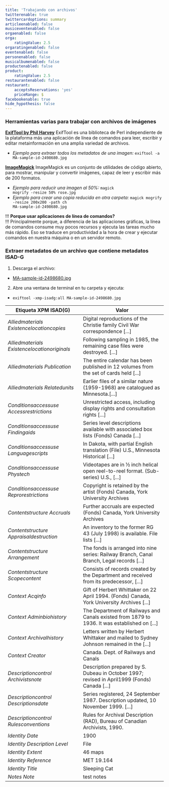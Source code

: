 ```yaml
---
title: 'Trabajando con archivos'
twitterenable: true
twittercardoptions: summary
articleenabled: false
musiceventenabled: false
orgaenabled: false
orga:
    ratingValue: 2.5
orgaratingenabled: false
eventenabled: false
personenabled: false
musicalbumenabled: false
productenabled: false
product:
    ratingValue: 2.5
restaurantenabled: false
restaurant:
    acceptsReservations: 'yes'
    priceRange: $
facebookenable: true
hide_hypothesis: false
---
```


### Herramientas varias para trabajar con archivos de imágenes

**[ExifTool by Phil Harvey](https://exiftool.org/)**
ExifTool es una biblioteca de Perl independiente de la plataforma más una aplicación de línea de comandos para leer, escribir y editar metainformación en una amplia variedad de archivos.

* _Ejemplo para extraer todos los metadatos de una imagen:_ <code>exiftool -a MA-sample-id-2498680.jpg</code>

**[ImageMagick](https://imagemagick.org/)**
ImageMagick es un conjunto de utilidades de código abierto, para mostrar, manipular y convertir imágenes, capaz de leer y escribir más de 200 formatos.

* _Ejemplo para reducir una imagen al 50%:_ <code>magick mogrify -resize 50% rose.jpg</code>
* _Ejemplo para crear una copia reducida en otra carpeta:_ <code>magick mogrify -resize 200x200 -path ch MA-sample-id-2498680.jpg</code>

!!! **Porque usar aplicaciones de línea de comandos?**<br>
!!! Principalmente porque, a diferencia de las aplicaciones gráficas, la línea de comandos consume muy pocos recursos y ejecuta las tareas mucho más rápido. Eso se traduce en productividad a la hora de crear y ejecutar comandos en nuestra máquina o en un servidor remoto.

### Extraer metadatos de un archivo que contiene metadatos ISAD-G 

1. Descarga el archivo: 
*  [MA-sample-id-2498680.jpg](https://docs.museosabiertos.org/editor-de-metadatos/MA-sample-id-2498680.jpg)
2. Abre una ventana de terminal en tu carpeta y ejecuta:
*  <code>exiftool -xmp-isadg:all MA-sample-id-2498680.jpg</code>

| Etiqueta XPM ISAD(G) | Valor   |
|---|---|
|_Alliedmaterials Existencelocationcopies_    |Digital reproductions of the Christie family Civil War correspondence [...]   |
|_Alliedmaterials Existencelocationoriginals_ |Following sampling in 1985, the remaining case files were destroyed. [...]   |
|_Alliedmaterials Publication_                |The entire calendar has been published in 12 volumes from the set of cards held [...]   |
|_Alliedmaterials Relatedunits_               |Earlier files of a similar nature (1959-1968) are catalogued as Minnesota.[...]   |
|_Conditionsaccessuse Accessrestrictions_     |Unrestricted access, including display rights and consultation rights [...]   |
|_Conditionsaccessuse Findingaids_            |Series level descriptions available with associated box lists (Fonds) Canada [...]   |
|_Conditionsaccessuse Languagescripts_        |In Dakota, with partial English translation (File) U.S., Minnesota Historical [...]   |
|_Conditionsaccessuse Phystech_               |Videotapes are in ½ inch helical open reel-to-reel format. (Sub-series) U.S.,  [...]   |
|_Conditionsaccessuse Reprorestrictions_      |Copyright is retained by the artist (Fonds) Canada, York University Archives   |
|_Contentstructure Accruals_                  |Further accruals are expected (Fonds) Canada, York University Archives   |
|_Contentstructure Appraisaldestruction_      |An inventory to the former RG 43 (July 1998) is available. File lists  [...] |
|_Contentstructure Arrangement_               |The fonds is arranged into nine series: Railway Branch, Canal Branch, Legal records [...] |
|_Contentstructure Scopecontent_              |Consists of records created by the Department and received from its predecessor,  [...] |
|_Context Acqinfo_                            |Gift of Herbert Whittaker on 22 April 1994. (Fonds) Canada, York University Archives [...] |
|_Context Adminbiohistory_                    |The Department of Railways and Canals existed from 1879 to 1936. It was established on  [...] |
|_Context Archivalhistory_                    |Letters written by Herbert Whittaker and mailed to Sydney Johnson remained in the [...] |
|_Context Creator_                            |Canada. Dept. of Railways and Canals |
|_Descriptioncontrol Archivistsnote_          |Description prepared by S. Dubeau in October 1997; revised in April1999 (Fonds) Canada [...] |
|_Descriptioncontrol Descriptionsdate_        |Series registered, 24 September 1987. Description updated, 10 November 1999.  [...] |
|_Descriptioncontrol Rulesconventions_        |Rules for Archival Description (RAD), Bureau of Canadian Archivists, 1990. |
|_Identity Date_                              |1900 |
|_Identity Description Level_                 |File |
|_Identity Extent_                            |46 maps |
|_Identity Reference_                         |MET 19.164 |
|_Identity Title_                             |Sleeping Cat |
|_Notes Note_                                 |test notes |

